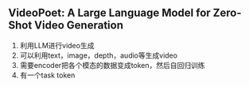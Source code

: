 ## VideoPoet: A Large Language Model for Zero-Shot Video Generation
1. 利用LLM进行video生成
2. 可以利用text，image，depth，audio等生成video
3. 需要encoder把各个模态的数据变成token，然后自回归训练
4. 有一个task token